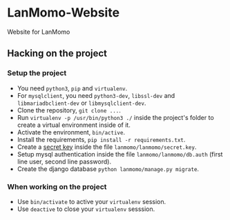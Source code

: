 # LanMomo-Website
Website for LanMomo

## Hacking on the project

### Setup the project
 * You need `python3`, `pip` and `virtualenv`.
 * For `mysqlclient`, you need `python3-dev`, `libssl-dev` and `libmariadbclient-dev` or `libmysqlclient-dev`.
 * Clone the repository, `git clone ...`.
 * Run `virtualenv -p /usr/bin/python3 ./` inside the project's folder to create a virtual environment inside of it.
 * Activate the environment, `bin/active`.
 * Install the requirements, `pip install -r requirements.txt`.
 * Create a [secret key](https://docs.djangoproject.com/en/1.7/ref/settings/#secret-key) inside the file `lanmomo/lanmomo/secret.key`.
 * Setup mysql authentication inside the file `lanmomo/lanmomo/db.auth` (first line user, second line password).
 * Create the django database `python lanmomo/manage.py migrate`.

### When working on the project

* Use `bin/activate` to active your `virtualenv` session.
* Use `deactive` to close your `virtualenv` sesssion.
